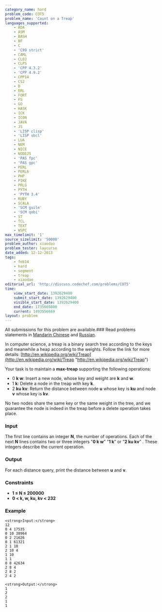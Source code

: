 ```yaml
---
category_name: hard
problem_code: COT5
problem_name: 'Count on a Treap'
languages_supported:
    - ADA
    - ASM
    - BASH
    - BF
    - C
    - 'C99 strict'
    - CAML
    - CLOJ
    - CLPS
    - 'CPP 4.3.2'
    - 'CPP 4.9.2'
    - CPP14
    - CS2
    - D
    - ERL
    - FORT
    - FS
    - GO
    - HASK
    - ICK
    - ICON
    - JAVA
    - JS
    - 'LISP clisp'
    - 'LISP sbcl'
    - LUA
    - NEM
    - NICE
    - NODEJS
    - 'PAS fpc'
    - 'PAS gpc'
    - PERL
    - PERL6
    - PHP
    - PIKE
    - PRLG
    - PYTH
    - 'PYTH 3.4'
    - RUBY
    - SCALA
    - 'SCM guile'
    - 'SCM qobi'
    - ST
    - TCL
    - TEXT
    - WSPC
max_timelimit: '1'
source_sizelimit: '50000'
problem_author: xiaodao
problem_tester: laycurse
date_added: 12-12-2013
tags:
    - feb14
    - hard
    - segment
    - treap
    - xiaodao
editorial_url: 'http://discuss.codechef.com/problems/COT5'
time:
    view_start_date: 1392629400
    submit_start_date: 1392629400
    visible_start_date: 1392629400
    end_date: 1735669800
    current: 1493556669
layout: problem
---
```

All submissions for this problem are available.###  Read problems statements in [Mandarin Chinese](http://www.codechef.com/download/translated/FEB14/mandarin/COT5.pdf) and [Russian](http://www.codechef.com/download/translated/FEB14/russian/COT5.pdf).

In computer science, a treap is a binary search tree according to the keys and meanwhile a heap according to the weights. Follow the link for more details: [http://en.wikipedia.org/wiki/Treap](http://en.wikipedia.org/wiki/Treap "http://en.wikipedia.org/wiki/Treap")

Your task is to maintain a **max-treap** supporting the following operations:

- 0 **k w**: Insert a new node, whose key and weight are **k** and **w**.
- 1 **k**: Delete a node in the treap with key **k**.
- 2 **ku** **kv**: Return the distance between node **u** whose key is **ku** and node **v** whose key is **kv**.



No two nodes share the same key or the same weight in the tree, and we guarantee the node is indeed in the treap before a delete operation takes place.

### Input

The first line contains an integer **N**, the number of operations.
Each of the next **N** lines contains two or three integers "**0 k w**" "**1 k**" or "**2 ku kv**” . These integers describe the current operation.

### Output

For each distance query, print the distance between **u** and **v**.

### Constraints

- **1 ≤ N ≤ 200000**
- **0 < k, w, ku, kv < 232**

### Example

```
<strong>Input:</strong>
12
0 4 17535
0 10 38964
0 2 21626
0 1 61321
2 1 10
2 10 4 
1 10
1 1
0 8 42634
2 8 4
2 8 2
2 4 2

<strong>Output:</strong>
1
2
2
1
1

```